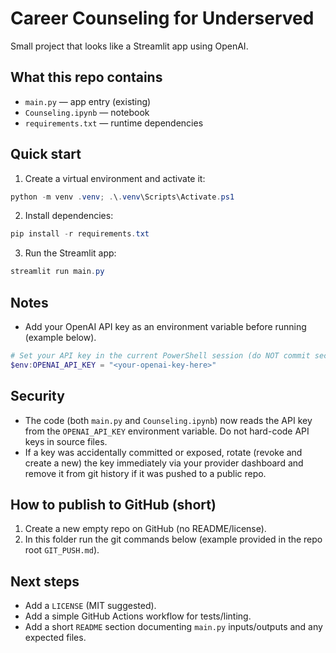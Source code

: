 # Career Counseling for Underserved

Small project that looks like a Streamlit app using OpenAI.

## What this repo contains
- `main.py` — app entry (existing)
- `Counseling.ipynb` — notebook
- `requirements.txt` — runtime dependencies

## Quick start
1. Create a virtual environment and activate it:

```powershell
python -m venv .venv; .\.venv\Scripts\Activate.ps1
```

2. Install dependencies:

```powershell
pip install -r requirements.txt
```

3. Run the Streamlit app:

```powershell
streamlit run main.py
```

## Notes
- Add your OpenAI API key as an environment variable before running (example below).

```powershell
# Set your API key in the current PowerShell session (do NOT commit secrets)
$env:OPENAI_API_KEY = "<your-openai-key-here>"
```

## Security

- The code (both `main.py` and `Counseling.ipynb`) now reads the API key from the `OPENAI_API_KEY` environment variable. Do not hard-code API keys in source files.
- If a key was accidentally committed or exposed, rotate (revoke and create a new) the key immediately via your provider dashboard and remove it from git history if it was pushed to a public repo.

## How to publish to GitHub (short)
1. Create a new empty repo on GitHub (no README/license).
2. In this folder run the git commands below (example provided in the repo root `GIT_PUSH.md`).

## Next steps
- Add a `LICENSE` (MIT suggested).
- Add a simple GitHub Actions workflow for tests/linting.
- Add a short `README` section documenting `main.py` inputs/outputs and any expected files.
